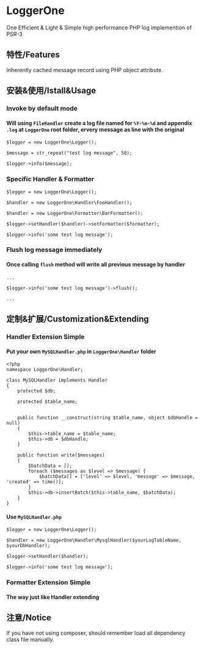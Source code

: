 # LoggerOne
One Efficient & Light & Simple high performance PHP log implemention of PSR-3

## 特性/Features
Inherently cached message record using PHP object attribute.

## 安装&使用/Istall&Usage

### Invoke by default mode 
#### Will using `FileHandler` create a log file named for `%Y-%m-%d` and appendix `.log` at `LoggerOne` root folder, ervery message as line with the original
```
$logger = new LoggerOne\Logger();

$message = str_repeat("test log message", 50);

$logger->info($message);
```
### Specific Handler & Formatter
```
$logger = new LoggerOne\Logger();

$handler = new LoggerOne\Handler\FooHandler();

$handler = new LoggerOne\Formatter\BarFormatter();

$logger->setHandler($handler)->setFormatter($formatter);

$logger->info('some test log message');
```
### Flush log message immediately
#### Once calling `flush` method will write all previous message by handler
```
...

$logger->info('some test log message')->flush();

...

```
## 定制&扩展/Customization&Extending

### Handler Extension Simple
#### Put your own `MySQLHandler.php` in `LoggerOne\Handler` folder 
```
<?php
namespace LoggerOne\Handler;

class MySQLHandler implements Handler
{
    protected $db;
    
    protected $table_name;
    
    
    public function __construct(string $table_name, object $dbHandle = null)
    {
        $this->table_name = $table_name;
        $this->db = $dbHandle;
    }
    
    public function write($messages)
    {
        $batchData = [];
        foreach ($messages as $level => $message) {
            $batchData[] = ['level' => $level, 'message' => $message, 'created' => time()];
        }
        $this->db->insertBatch($this->table_name, $batchData);
    }
}
```
#### Use `MySQLHandler.php`
```
$logger = new LoggerOne\Logger();

$handler = new LoggerOne\Handler\MysqlHandler($yourLogTableName, $yourDbHandler);

$logger->setHandler($handler);

$logger->info('some test log message');
```

### Formatter Extension Simple
#### The way just like Handler extending

## 注意/Notice
If you have not using composer, should remember load all dependency class file manually.
